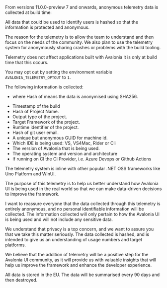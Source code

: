 From versions 11.0.0-preview 7 and onwards, anonymous telemetry data is collected at build time:

All data that could be used to identify users is hashed so that the information is protected and anonymous.

The reason for the telemetry is to allow the team to understand and then focus on the needs of the community. We also plan to use the telemetry system for anonymously sharing crashes or problems with the build tooling.

Telemetry does not affect applications built with Avalonia it is only at build time that this occurs.

You may opt out by setting the environment variable `AVALONIA_TELEMETRY_OPTOUT` to `1`.


The following information is collected:
* where Hash of means the data is anonymised using SHA256.

- Timestamp of the build
- Hash of Project Name.
- Output type of the project.
- Target Framework of the project.
- Runtime identifier of the project.
- Hash of git user email.
- A unique but anonymous GUID for machine id.
- Which IDE is being used: VS, VS4Mac, Rider or Cli
- The version of Avalonia that is being used.
- The operating system and version and architecture
- If running on CI the CI Provider, i.e. Azure Devops or Github Actions


The telemetry system is inline with other popular .NET OSS frameworks like Uno Platform and WinUI.

The purpose of this telemetry is to help us better understand how Avalonia UI is being used in the real world so that we can make data-driven decisions to improve the framework.

I want to reassure everyone that the data collected through this telemetry is entirely anonymous, and no personal identifiable information will be collected. The information collected will only pertain to how the Avalonia UI is being used and will not include any sensitive data.

We understand that privacy is a top concern, and we want to assure you that we take this matter seriously. The data collected is hashed, and is intended to give us an understanding of usage numbers and target platforms.

We believe that the addition of telemetry will be a positive step for the Avalonia UI community, as it will provide us with valuable insights that will help us improve the framework and enhance the developer experience.


All data is stored in the EU. The data will be summarised every 90 days and then destroyed.
